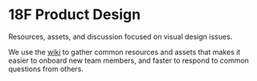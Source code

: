 # 18F Product Design
Resources, assets, and discussion focused on visual design issues.

We use the [wiki](https://github.com/18F/product-design/wiki) to gather common resources and assets that makes it easier to onboard new team members, and faster to respond to common questions from others.
